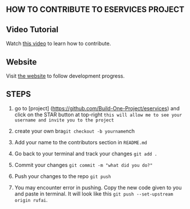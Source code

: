 ## HOW TO CONTRIBUTE TO ESERVICES PROJECT

## Video Tutorial 

Watch [this video](https://youtu.be/gP2l8AyWfqA)
to learn how to contribute.

## Website 

Visit [the website](https://sleepy-wildwood-97787.herokuapp.com/)
to follow development progress.


## STEPS
1. go to [project] (https://github.com/Build-One-Project/eservices) and click on the STAR button at top-right
`this will allow me to see your username and invite you to the project`

2. create your own bra`git checkout -b yourname`nch



3. Add your name to the contributors section in `README.md`

4. Go back to your terminal and track your changes `git add .`

5. Commit your changes `git commit -m "what did you do?"`

6. Push your changes to the repo `git push`

7. You may encounter error in pushing. Copy the new code given to you and paste in terminal.
It will look like this `git push --set-upstream origin rufai`. 

